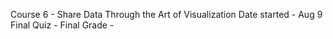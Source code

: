 Course 6 - Share Data Through the Art of Visualization
Date started - Aug 9
Final Quiz - 
Final Grade - 